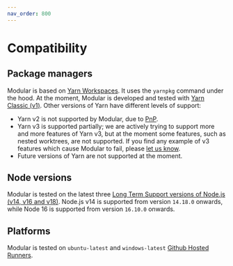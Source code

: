 ```yaml
---
nav_order: 800
---
```


# Compatibility

## Package managers

Modular is based on
[Yarn Workspaces](https://classic.yarnpkg.com/lang/en/docs/workspaces/). It uses
the `yarnpkg` command under the hood. At the moment, Modular is developed and
tested with [Yarn Classic (v1)](https://classic.yarnpkg.com). Other versions of
Yarn have different levels of support:

- Yarn v2 is not supported by Modular, due to
  [PnP](https://yarnpkg.com/features/pnp).
- Yarn v3 is supported partially; we are actively trying to support more and
  more features of Yarn v3, but at the moment some features, such as nested
  worktrees, are not supported. If you find any example of v3 features which
  cause Modular to fail, please
  [let us know](https://github.com/jpmorganchase/modular/issues).
- Future versions of Yarn are not supported at the moment.

## Node versions

Modular is tested on the latest three
[Long Term Support versions of Node.js (v14, v16 and v18)](https://github.com/nodejs/release#release-schedule).
Node.js v14 is supported from version `14.18.0` onwards, while Node 16 is
supported from version `16.10.0` onwards.

## Platforms

Modular is tested on `ubuntu-latest` and `windows-latest`
[Github Hosted Runners](https://docs.github.com/en/actions/using-github-hosted-runners/about-github-hosted-runners#supported-runners-and-hardware-resources).
